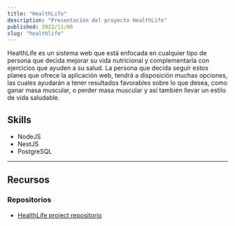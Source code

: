 ```yaml
---
title: "HealthLife"
description: "Presentación del proyecto HealthLife"
published: 2022/11/06
slug: "healthlife"
---
```


HealthLife es un sistema web que está enfocada en cualquier tipo de persona que decida mejorar su vida nutricional y complementarla con ejercicios que ayuden a su salud. La persona que decida seguir estos planes que ofrece la aplicación web, tendrá a disposición muchas opciones, las cuales ayudarán a tener resultados favorables sobre lo que desea, como ganar masa muscular, o perder masa muscular y así también llevar un estilo de vida saludable.

## Skills
- NodeJS
- NestJS
- PostgreSQL

---

## Recursos

### Repositorios
- [HealthLife project repositorio](https://github.com/IvanM9/HealthLife)